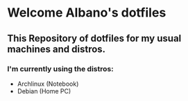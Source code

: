 # Welcome Albano's dotfiles

## This Repository of dotfiles for my usual machines and distros.

### I'm currently using the distros:
* Archlinux (Notebook)
* Debian (Home PC)

